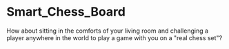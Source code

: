 # Smart_Chess_Board
How about sitting in the comforts of your living room and challenging a player anywhere in the world to play a game with you on a "real chess set"?
